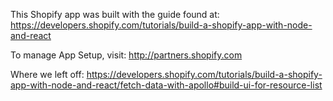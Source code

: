This Shopify app was built with the guide found at: 
https://developers.shopify.com/tutorials/build-a-shopify-app-with-node-and-react

To manage App Setup, visit: 
http://partners.shopify.com

Where we left off: 
https://developers.shopify.com/tutorials/build-a-shopify-app-with-node-and-react/fetch-data-with-apollo#build-ui-for-resource-list